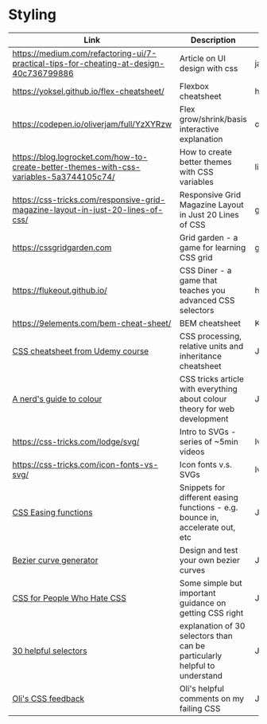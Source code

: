 # Styling

| Link | Description | Added by |
| ---- | ----------- | -------- |
| https://medium.com/refactoring-ui/7-practical-tips-for-cheating-at-design-40c736799886 | Article on UI design with css | jamesj-0|
| https://yoksel.github.io/flex-cheatsheet/ | Flexbox cheatsheet | hannahgooding |
| https://codepen.io/oliverjam/full/YzXYRzw | Flex grow/shrink/basis interactive explanation | oliverjam |
| https://blog.logrocket.com/how-to-create-better-themes-with-css-variables-5a3744105c74/ | How to create better themes with CSS variables | lizzy-j |
| https://css-tricks.com/responsive-grid-magazine-layout-in-just-20-lines-of-css/ | Responsive Grid Magazine Layout in Just 20 Lines of CSS | glrta |
| https://cssgridgarden.com | Grid garden - a game for learning CSS grid | glrta |
| https://flukeout.github.io/ | CSS Diner - a game that teaches you advanced CSS selectors | hannahgooding |
| https://9elements.com/bem-cheat-sheet/ | BEM cheatsheet | Kat | 
| [CSS cheatsheet from Udemy course](https://imgur.com/a/m6Yl2Jo) | CSS processing, relative units and inheritance cheatsheet | Jack | 
| [A nerd's guide to colour](https://css-tricks.com/nerds-guide-color-web/) | CSS tricks article with everything about colour theory for web development | Jack |
|https://css-tricks.com/lodge/svg/|Intro to SVGs - series of ~5min videos|Ivo|
|https://css-tricks.com/icon-fonts-vs-svg/|Icon fonts v.s. SVGs|Ivo|
| [CSS Easing functions](https://easings.net/) | Snippets for different easing functions - e.g. bounce in, accelerate out, etc | Jack |
| [Bezier curve generator](https://cubic-bezier.com) | Design and test your own bezier curves | Jack |
|[CSS for People Who Hate CSS](https://paulcpederson.com/articles/css-for-people-who-hate-css/)|Some simple but important guidance on getting CSS right|Jack|
|[30 helpful selectors](https://code.tutsplus.com/tutorials/the-30-css-selectors-you-must-memorize--net-16048)|explanation of 30 selectors than can be particularly helpful to understand|Jack|
|[Oli's CSS feedback](https://github.com/jackherizsmith/wardles/issues/26#issuecomment-638347649)|Oli's helpful comments on my failing CSS|Jack|
